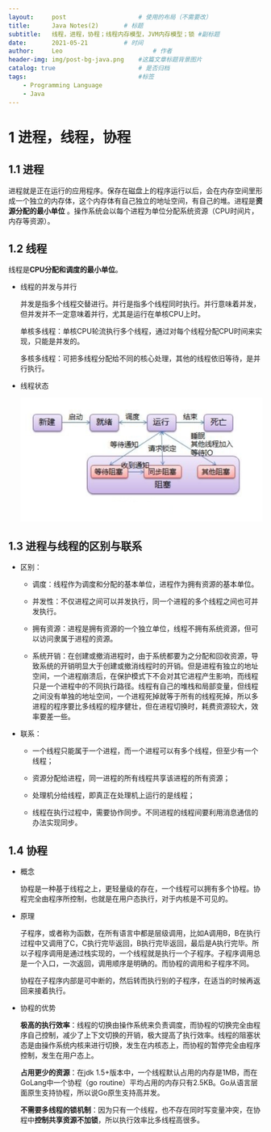 ```yaml
---
layout:     post   				    # 使用的布局（不需要改）
title:      Java Notes(2)		# 标题 
subtitle:   线程，进程，协程；线程内存模型，JVM内存模型；锁 #副标题
date:       2021-05-21			# 时间
author:     Leo 						# 作者
header-img: img/post-bg-java.png	#这篇文章标题背景图片
catalog: true 						# 是否归档
tags:								#标签
    - Programming Language
    - Java
---
```


# 1 进程，线程，协程

## 1.1 进程
  
进程就是正在运行的应用程序。保存在磁盘上的程序运行以后，会在内存空间里形成一个独立的内存体，这个内存体有自己独立的地址空间，有自己的堆。进程是**资源分配的最小单位** 。操作系统会以每个进程为单位分配系统资源（CPU时间片，内存等资源）。

## 1.2 线程
  
线程是**CPU分配和调度的最小单位**。

- 线程的并发与并行
  
  并发是指多个线程交替进行。并行是指多个线程同时执行。并行意味着并发，但并发并不一定意味着并行，尤其是运行在单核CPU上时。

  单核多线程：单核CPU轮流执行多个线程，通过对每个线程分配CPU时间来实现，只能是并发的。

  多核多线程：可把多线程分配给不同的核心处理，其他的线程依旧等待，是并行执行。

- 线程状态
  
  ![](/img/post-img/post-Java-Notes-2/1.png)

  
## 1.3 进程与线程的区别与联系
    
- 区别：
  - 调度：线程作为调度和分配的基本单位，进程作为拥有资源的基本单位。

  - 并发性：不仅进程之间可以并发执行，同一个进程的多个线程之间也可并发执行。

  - 拥有资源：进程是拥有资源的一个独立单位，线程不拥有系统资源，但可以访问隶属于进程的资源。

  - 系统开销：在创建或撤消进程时，由于系统都要为之分配和回收资源，导致系统的开销明显大于创建或撤消线程时的开销。但是进程有独立的地址空间，一个进程崩溃后，在保护模式下不会对其它进程产生影响，而线程只是一个进程中的不同执行路径。线程有自己的堆栈和局部变量，但线程之间没有单独的地址空间，一个进程死掉就等于所有的线程死掉，所以多进程的程序要比多线程的程序健壮，但在进程切换时，耗费资源较大，效率要差一些。

- 联系：

  - 一个线程只能属于一个进程，而一个进程可以有多个线程，但至少有一个线程；

  - 资源分配给进程，同一进程的所有线程共享该进程的所有资源；

  - 处理机分给线程，即真正在处理机上运行的是线程；

  - 线程在执行过程中，需要协作同步。不同进程的线程间要利用消息通信的办法实现同步。

## 1.4 协程

- 概念
  
  协程是一种基于线程之上，更轻量级的存在，一个线程可以拥有多个协程。协程完全由程序所控制，也就是在用户态执行，对于内核是不可见的。

- 原理 
  
  子程序，或者称为函数，在所有语言中都是层级调用，比如A调用B，B在执行过程中又调用了C，C执行完毕返回，B执行完毕返回，最后是A执行完毕。所以子程序调用是通过栈实现的，一个线程就是执行一个子程序。子程序调用总是一个入口，一次返回，调用顺序是明确的。而协程的调用和子程序不同。

  协程在子程序内部是可中断的，然后转而执行别的子程序，在适当的时候再返回来接着执行。

- 协程的优势
    
    **极高的执行效率**：线程的切换由操作系统来负责调度，而协程的切换完全由程序自己控制，减少了上下文切换的开销，极大提高了执行效率。线程的阻塞状态是由操作系统内核来进行切换，发生在内核态上，而协程的暂停完全由程序控制，发生在用户态上。


    **占用更少的资源**：在jdk 1.5+版本中，一个线程默认占用的内存是1MB，而在GoLang中一个协程（go routine）平均占用的内存只有2.5KB。Go从语言层面原生支持协程，所以说Go原生支持高并发。
    
    
    **不需要多线程的锁机制**：因为只有一个线程，也不存在同时写变量冲突，在协程中**控制共享资源不加锁**，所以执行效率比多线程高很多。



